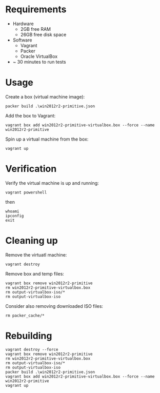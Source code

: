 # Requirements
* Hardware
  * 2GB free RAM
  * 26GB free disk space
* Software
  * Vagrant
  * Packer
  * Oracle VirtualBox
* ~ 30 minutes to run tests

# Usage
Create a box (virtual machine image):

`packer build .\win2012r2-primitive.json`


Add the box to Vagrant:

`vagrant box add win2012r2-primitive-virtualbox.box --force --name win2012r2-primitive`


Spin up a virtual machine from the box:

`vagrant up`

# Verification
Verify the virtual machine is up and running:

`vagrant powershell`

then
```
whoami
ipconfig
exit
```

# Cleaning up
Remove the virtuatl machine:

`vagrant destroy`


Remove box and temp files:

```
vagrant box remove win2012r2-primitive
rm win2012r2-primitive-virtualbox.box
rm output-virtualbox-iso/*
rm output-virtualbox-iso
```

Consider also removing downloaded ISO files:

`rm packer_cache/*`


# Rebuilding
```
vagrant destroy --force
vagrant box remove win2012r2-primitive
rm win2012r2-primitive-virtualbox.box
rm output-virtualbox-iso/*
rm output-virtualbox-iso
packer build .\win2012r2-primitive.json
vagrant box add win2012r2-primitive-virtualbox.box --force --name win2012r2-primitive
vagrant up
```